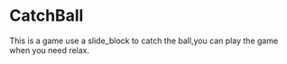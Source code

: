 # CatchBall
This is a game use a slide_block to catch the ball,you can play the game when you need relax.
